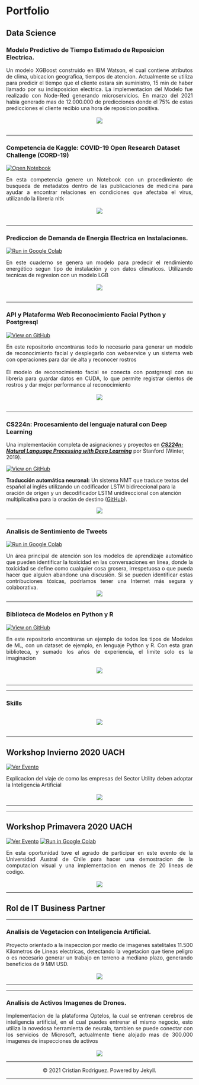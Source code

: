 # Portfolio
## Data Science

### Modelo Predictivo de Tiempo Estimado de Reposicion Electrica.

<div style="text-align: justify">Un modelo XGBoost construido en IBM Watson, el cual contiene atributos de clima, ubicacion geografica, tiempos de atencion. Actualmente se utiliza para predicir el tiempo que el cliente estara sin suministro, 15 min de haber llamado por su indisposicion electrica. La implementacion del Modelo fue realizado con Node-Red generando microservicios. En marzo del 2021 habia generado mas de 12.000.000 de predicciones donde el 75% de estas predicciones el cliente recibio una hora de reposicion positiva.</div>
<br>
<center><img src="images/xgboost.jpg"/></center>
<br>

---
### Competencia de Kaggle: COVID-19 Open Research Dataset Challenge (CORD-19)

[![Open Notebook](https://img.shields.io/badge/Jupyter-Abrir_Notebook-blue?logo=Jupyter)](https://www.kaggle.com/crprpr/vaccine-data-filter)

<div style="text-align: justify">En esta competencia genere un Notebook con un procedimiento de busqueda de metadatos dentro de las publicaciones de medicina para ayudar a encontrar relaciones en condiciones que afectaba el virus, utilizando la libreria nltk </div>
<br>
<center><img src="images/nltk.png"/></center>
<br>

---
### Prediccion de Demanda de Energia Electrica en Instalaciones.

[![Run in Google Colab](https://img.shields.io/badge/Colab-Iniciar_Google_Colab-blue?logo=Google&logoColor=FDBA18)](https://colab.research.google.com/drive/1gVBN1qg3ajEjxJPkd_YwXb9yLDBMQAR0#scrollTo=_O0XCzPYz0n6)

<div style="text-align: justify">En este cuaderno se genera un modelo para predecir el rendimiento energético segun tipo de instalación y con datos climaticos. Utilizando tecnicas de regresion con un modelo LGB</div>
<br>
<center><img src="images/demand1.png"/></center>
<br>

---
### API y Plataforma Web Reconocimiento Facial Python y Postgresql 
[![View on GitHub](https://img.shields.io/badge/GitHub-Ver_en_GitHub-blue?logo=GitHub)](https://github.com/script32/face)


<div style="text-align: justify">En este repositorio encontraras todo lo necesario para generar un modelo de reconocimiento facial y desplegarlo con webservice y un sistema web con operaciones para dar de alta y reconocer rostros </div>
<br>
<div style="text-align: justify">El modelo de reconocimiento facial se conecta con postgresql con su libreria para guardar datos en CUDA, lo que permite registrar cientos de rostros y dar mejor performance al reconocimiento</div>
<br>
<center><img src="images/face.png"/></center>
<br>

---
### CS224n: Procesamiento del lenguaje natural con Deep Learning

Una implementación completa de asignaciones y proyectos en [***CS224n: Natural Language Processing with Deep Learning***](http://web.stanford.edu/class/cs224n/) por Stanford (Winter, 2019).

[![View on GitHub](https://img.shields.io/badge/GitHub-Ver_en_GitHub-blue?logo=GitHub)](https://github.com/script32/CS224n-NLP)

**Traducción automática neuronal:** Un sistema NMT que traduce textos del español al inglés utilizando un codificador LSTM bidireccional para la oración de origen y un decodificador LSTM unidireccional con atención multiplicativa para la oración de destino ([GitHub](https://github.com/script32/CS224n-NLP/tree/master/assignments)).

<center><img src="images/nlp.png"/></center>

---
### Analisis de Sentimiento de Tweets

[![Run in Google Colab](https://img.shields.io/badge/Jupyter-Abrir_Notebook-blue?logo=Jupyter)](https://www.kaggle.com/crprpr/clasificaci-n-de-texto-tensorflow-transformers)

<div style="text-align: justify">Un área principal de atención son los modelos de aprendizaje automático que pueden identificar la toxicidad en las conversaciones en línea, donde la toxicidad se define como cualquier cosa grosera, irrespetuosa o que pueda hacer que alguien abandone una discusión. Si se pueden identificar estas contribuciones tóxicas, podríamos tener una Internet más segura y colaborativa.</div>

<center><img src="images/BERT-classification.png"/></center>

---
### Biblioteca de Modelos en Python y R

[![View on GitHub](https://img.shields.io/badge/GitHub-Ver_en_GitHub-blue?logo=GitHub)](https://github.com/script32/Modelos-ML)

<div style="text-align: justify">En este repositorio encontraras un ejemplo de todos los tipos de Modelos de ML, con un dataset de ejemplo, en lenguaje Python y R. Con esta gran biblioteca, y sumado los años de experiencia, el limite solo es la imaginacion</div>
<br>
<center><img src="images/ML.jpg"/></center>
<br>

---
---
### Skills

<div style="text-align: justify"></div>
<br>
<center><img src="images/Skills.png"/></center>
<br>

---


## Workshop Invierno 2020 UACH

[![Ver Evento](https://img.shields.io/badge/YouTube-Ver_Evento-grey?logo=youtube&labelColor=FF0000)](https://youtu.be/XnX3HJDSIgU?t=8905)

<div style="text-align: justify">Explicacion del viaje de como las empresas del Sector Utility deben adoptar la Inteligencia Artificial</div>
<br>

<center><img src="images/eventoinv.jpg"/></center>

---

---
## Workshop Primavera 2020 UACH

[![Ver Evento](https://img.shields.io/badge/YouTube-Ver_Evento-grey?logo=youtube&labelColor=FF0000)](https://youtu.be/4eFyjwE3bCM?t=5576)
[![Run in Google Colab](https://img.shields.io/badge/Colab-Iniciar_Google_Colab-blue?logo=Google&logoColor=FDBA18)](https://colab.research.google.com/drive/1l4UfnvcbBgybtc16pJcIGuh41ETbXsF3)

<div style="text-align: justify">En esta oportunidad tuve el agrado de participar en este evento de la Universidad Austral de Chile para hacer una demostracion de la computacion visual y una implementacion en menos de 20 lineas de codigo.</div>
<br>

<center><img src="images/vision.png"/></center>

---

## Rol de IT Business Partner

---
### Analisis de Vegetacion con Inteligencia Artificial.
<div style="text-align: justify">Proyecto orientado a la inspeccion por medio de imagenes satelitales 11.500 Kilometros de Lineas electricas, detectando la vegetacion que tiene peligro o es necesario generar un trabajo en terreno a mediano plazo, generando beneficios de 9 MM USD.</div>
<br>

<center><img src="images/Arbol.jpeg"/></center>


---

---
### Analisis de Activos Imagenes de Drones.
<div style="text-align: justify">Implementacion de la plataforma Optelos, la cual se entrenan cerebros de inteligencia artificial, en el cual puedes entrenar el mismo negocio, esto utiliza la novedosa herramienta de neurala, tambien se puede conectar con los servicios de Microsoft, actualmente tiene alojado mas de 300.000 imagenes de inspecciones de activos</div>
<br>

<center><img src="images/Optelos.jpeg"/></center>

---

<center>© 2021 Cristian Rodriguez. Powered by Jekyll.</center>

---
